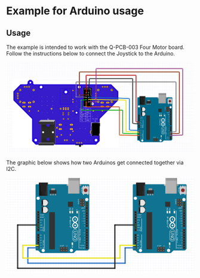 # Example for Arduino usage
## Usage

The example is intended to work with the Q-PCB-003 Four Motor board. Follow the instructions below to connect the Joystick to the Arduino.

![alt text](README-asset-1.png)

The graphic below shows how two Arduinos get connected together via I2C.

![alt text](README-asset-2.png)